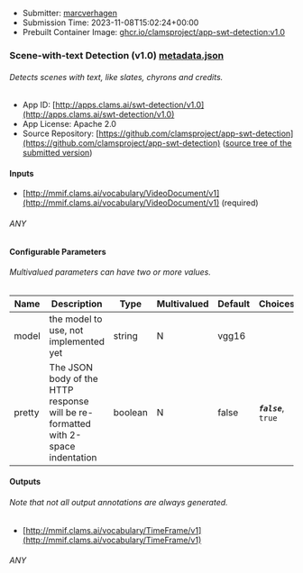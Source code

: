 
* Submitter: [marcverhagen](https://github.com/marcverhagen)
* Submission Time: 2023-11-08T15:02:24+00:00
* Prebuilt Container Image: [ghcr.io/clamsproject/app-swt-detection:v1.0](https://github.com/clamsproject/app-swt-detection/pkgs/container/app-swt-detection/v1.0)


### Scene-with-text Detection (v1.0) [metadata.json](metadata.json)
###### Detects scenes with text, like slates, chyrons and credits.

* App ID: [http://apps.clams.ai/swt-detection/v1.0](http://apps.clams.ai/swt-detection/v1.0)
* App License: Apache 2.0
* Source Repository: [https://github.com/clamsproject/app-swt-detection](https://github.com/clamsproject/app-swt-detection) ([source tree of the submitted version](https://github.com/clamsproject/app-swt-detection/tree/v1.0))


#### Inputs
* [http://mmif.clams.ai/vocabulary/VideoDocument/v1](http://mmif.clams.ai/vocabulary/VideoDocument/v1) (required)
###### ANY


#### Configurable Parameters
###### Multivalued parameters can have two or more values.

|Name|Description|Type|Multivalued|Default|Choices|
|----|-----------|----|-----------|-------|-------|
|model|the model to use, not implemented yet|string|N|vgg16||
|pretty|The JSON body of the HTTP response will be re-formatted with 2-space indentation|boolean|N|false|**_`false`_**, `true`|


#### Outputs
###### Note that not all output annotations are always generated.
* [http://mmif.clams.ai/vocabulary/TimeFrame/v1](http://mmif.clams.ai/vocabulary/TimeFrame/v1) 
###### ANY
